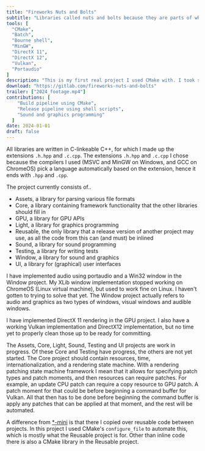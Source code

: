 ```yaml
---
title: "Fireworks Nuts and Bolts"
subtitle: "Libraries called nuts and bolts because they are parts of what would be a game engine"
tools: [
  "CMake",
  "Batch",
  "Bourne shell",
  "MinGW",
  "DirectX 11",
  "DirectX 12",
  "Vulkan",
  "Portaudio"
]
description: "This is my first real project I used CMake with. I took some inspiration from [*-mini](../asterisk_mini)."
download: "https://gitlab.com/fireworks-nuts-and-bolts"
trailer: ["2024_footage.mp4"]
contributions: [
    "Build pipeline using CMake",
    "Release pipeline using shell scripts",
    "Sound and graphics programming"
  ]
date: 2024-01-01
draft: false
---
```


<!-- NOTE: "date:" is not accurate -->
All libraries are written in C-linkeable C++, for which I made up the extensions `.h.hpp` and `.c.cpp`. The extensions `.h.hpp` and `.c.cpp` I chose because the compilers I used (MSVC and MinGW on Windows, and GCC on ChromeOS) pick a language automatically based on the extension, hence it ends with `.hpp` and `.cpp`.

The project currently consists of..
* Assets, a library for parsing various file formats
* Core, a library containing framework functionality that the other libraries should fill in
* GPU, a library for GPU APIs
* Light, a library for graphics programming
* Reusable, the only library that a release version of another project may use, as all the code from this can (and must) be inlined
* Sound, a library for sound programming
* Testing, a library for writing tests
* Window, a library for sound and graphics
* UI, a library for (graphical) user interfaces

I have implemented audio using portaudio and a Win32 window in the Window project. My XLib window implementation stopped working on ChromeOS (Linux virtual machine), but used to work fine on Linux. I haven't gotten to trying to solve that yet. The Window project actually refers to audio and graphics as two types of windows, visual windows and audible windows.

I have implemented DirectX 11 rendering in the GPU project. I also have a working Vulkan implementation and DirectX12 implementation, but no time yet to properly clean those up to be ready for committing.

The Assets, Core, Light, Sound, Testing and UI projects are work in progress. Of these Core and Testing have progress, the others are not yet started. The Core project should contain resources, time, internationalization, and a rendering state machine. With a rendering patching state machine framework I mean that it allows for specifying patch types and patch moments, and then resources can require patches. For example, an update CPU patch can require a copy resource to GPU patch. A patch moment for that could be before beginning a command buffer for Vulkan. All that then has to be done before beginning the command buffer is apply any patches that can be applied at that moment, and the rest will be automated.

A difference from [*-mini](../asterisk_mini) is that there I copied over reusable code between projects. In this project I used CMake's `configure_file` to automate this, which is mostly what the Reusable project is for. Other than inline code there is also a CMake library in the Reusable project.